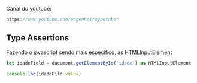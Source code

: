 Canal do youtube:

```js
https://www.youtube.com/engenheiroyoutuber
```

## Type Assertions

Fazendo o javascript sendo mais específico, as HTMLInputElement

```js
let idadeField = ducument.getElementById('idade') as HTMlInputElement

console.log(idadeFild.value)
```


